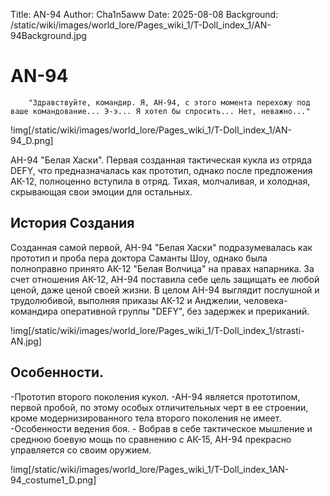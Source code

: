 Title: AN-94
Author: Cha1n5aww
Date: 2025-08-08
Background: /static/wiki/images/world_lore/Pages_wiki_1/T-Doll_index_1/AN-94Background.jpg

# AN-94
```
	"Здравствуйте, командир. Я, АН-94, с этого момента перехожу под ваше командование... Э-э... Я хотел бы спросить... Нет, неважно..."
```
!img[/static/wiki/images/world_lore/Pages_wiki_1/T-Doll_index_1/AN-94_D.png]

АН-94 "Белая Хаски". Первая созданная тактическая кукла из отряда DEFY, что предназначалась как прототип, однако после предложения АК-12, полноценно вступила в отряд. Тихая, молчаливая, и холодная, скрывающая свои эмоции для остальных.
## История Создания
Созданная самой первой, АН-94 "Белая Хаски" подразумевалась как прототип и проба пера доктора Саманты Шоу, однако была полноправно принято АК-12 "Белая Волчица" на правах напарника. За счет отношения АК-12, АН-94 поставила себе цель защищать ее любой ценой, даже ценой своей жизни. В целом АН-94 выглядит послушной и трудолюбивой, выполняя приказы АК-12 и Анджелии, человека-командира оперативной группы "DEFY", без задержек и прериканий.

!img[/static/wiki/images/world_lore/Pages_wiki_1/T-Doll_index_1/strasti-AN.jpg]

## Особенности.
-Прототип второго поколения кукол. -АН-94 является прототипом, первой пробой, по этому особых отличительных черт в ее строении, кроме модернизированного тела второго поколения не имеет.
-Особенности ведения боя. - Вобрав в себе тактическое мышление и среднюю боевую мощь по сравнению с АК-15, АН-94 прекрасно управляется со своим оружием.

!img[/static/wiki/images/world_lore/Pages_wiki_1/T-Doll_index_1AN-94_costume1_D.png]